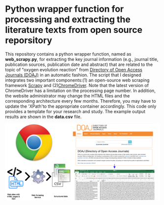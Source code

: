 # Python wrapper function for processing and extracting the literature texts from open source reporsitory

This repository contains a python wrapper function, named as **web_scrapy.py**, for extracting the key journal information 
(e.g., journal title, publication sources, publication date and abstract) that are related to the topic of "oxygen evolution reaction" 
from [Directory of Open Access Journals (DOAJ)](https://doaj.org/) in an automatic fashion. The script that I designed integrates 
two important components:(1) an open-source web scraping framework [Scrapy](https://docs.scrapy.org/en/latest/) and 
(2)[ChromeDriver](https://chromedriver.chromium.org/). Note that the latest version of ChromeDriver has a limitation on 
the processing page number. In addition, the website administrator may change the HTML files and the corresponding architecture 
every few months. Therefore, you may have to update the 'XPath'to the appropriate container accordingly. This code only provides 
a template for your research and study. The example output results are shown in the **data.csv** file.

![alt text](https://github.com/zhengl0217/Automatic-Website-Scraping-Engine/blob/master/HTML_Web_Scrapy.png)
